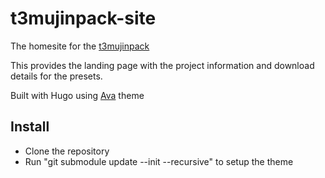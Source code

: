 # t3mujinpack-site
The homesite for the [t3mujinpack](https://github.com/t3mujin/t3mujinpack)

This provides the landing page with the project information and download details for the presets. 

Built with Hugo using [Ava](https://github.com/jmau111/hugo-theme-ava) theme

## Install
- Clone the repository
- Run "git submodule update --init --recursive" to setup the theme 